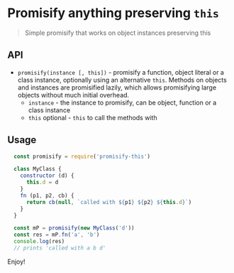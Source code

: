 # Promisify anything preserving `this`

> Simple promisify that works on object instances preserving this

## API

- `promisify(instance [, this])` - promisify a function, object literal or a class instance, optionally using an alternative `this`. Methods on objects and instances are promisified lazily, which allows promisifying large objects without much initial overhead.
  - `instance` - the instance to promisify, can be object, function or a class instance
  - `this` optional - `this` to call the methods with

## Usage

```js
  const promisify = require('promisify-this')

  class MyClass {
    constructor (d) {
      this.d = d
    }
    fn (p1, p2, cb) {
      return cb(null, `called with ${p1} ${p2} ${this.d}`)
    }
  }

  const mP = promisify(new MyClass('d'))
  const res = mP.fn('a', 'b')
  console.log(res)
  // prints 'called with a b d'
```

Enjoy!
